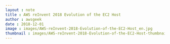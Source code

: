 ```yaml
---
layout : note
title : AWS reInvent 2018 Evolution of the EC2 Host
author : awsgeek
date : 2018-12-01
image : images/AWS-reInvent-2018-Evolution-of-the-EC2-Host_en.jpg
thumbnail : images/AWS-reInvent-2018-Evolution-of-the-EC2-Host-thumbnail_en.jpg
---
```

